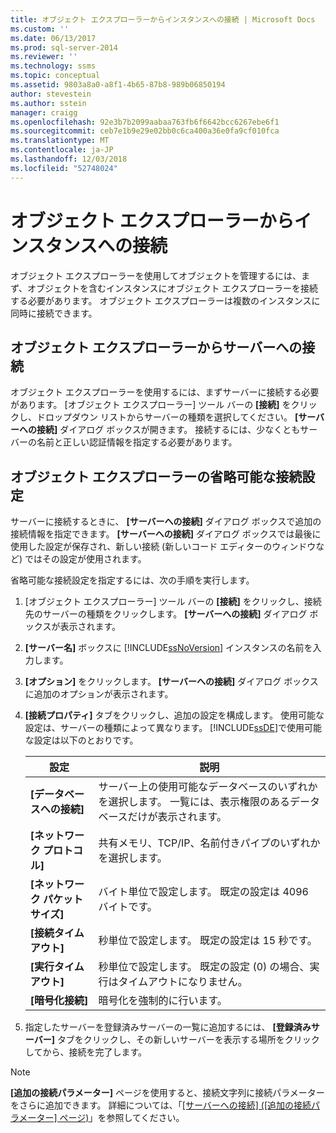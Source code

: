 ```yaml
---
title: オブジェクト エクスプローラーからインスタンスへの接続 | Microsoft Docs
ms.custom: ''
ms.date: 06/13/2017
ms.prod: sql-server-2014
ms.reviewer: ''
ms.technology: ssms
ms.topic: conceptual
ms.assetid: 9803a8a0-a8f1-4b65-87b8-989b06850194
author: stevestein
ms.author: sstein
manager: craigg
ms.openlocfilehash: 92e3b7b2099aabaa763fb6f6642bcc6267ebe6f1
ms.sourcegitcommit: ceb7e1b9e29e02bb0c6ca400a36e0fa9cf010fca
ms.translationtype: MT
ms.contentlocale: ja-JP
ms.lasthandoff: 12/03/2018
ms.locfileid: "52748024"
---
```

# <a name="connect-to-an-instance-from-object-explorer"></a>オブジェクト エクスプローラーからインスタンスへの接続
  オブジェクト エクスプローラーを使用してオブジェクトを管理するには、まず、オブジェクトを含むインスタンスにオブジェクト エクスプローラーを接続する必要があります。 オブジェクト エクスプローラーは複数のインスタンスに同時に接続できます。  
  
## <a name="connecting-object-explorer-to-a-server"></a>オブジェクト エクスプローラーからサーバーへの接続  
 オブジェクト エクスプローラーを使用するには、まずサーバーに接続する必要があります。 [オブジェクト エクスプローラー] ツール バーの **[接続]** をクリックし、ドロップダウン リストからサーバーの種類を選択してください。 **[サーバーへの接続]** ダイアログ ボックスが開きます。 接続するには、少なくともサーバーの名前と正しい認証情報を指定する必要があります。  
  
## <a name="optional-object-explorer-connection-settings"></a>オブジェクト エクスプローラーの省略可能な接続設定  
 サーバーに接続するときに、 **[サーバーへの接続]** ダイアログ ボックスで追加の接続情報を指定できます。 **[サーバーへの接続]** ダイアログ ボックスでは最後に使用した設定が保存され、新しい接続 (新しいコード エディターのウィンドウなど) ではその設定が使用されます。  
  
 省略可能な接続設定を指定するには、次の手順を実行します。  
  
1.  [オブジェクト エクスプローラー] ツール バーの **[接続]** をクリックし、接続先のサーバーの種類をクリックします。 **[サーバーへの接続]** ダイアログ ボックスが表示されます。  
  
2.  **[サーバー名]** ボックスに [!INCLUDE[ssNoVersion](../../includes/ssnoversion-md.md)] インスタンスの名前を入力します。  
  
3.  **[オプション]** をクリックします。 **[サーバーへの接続]** ダイアログ ボックスに追加のオプションが表示されます。  
  
4.  **[接続プロパティ]** タブをクリックし、追加の設定を構成します。 使用可能な設定は、サーバーの種類によって異なります。 [!INCLUDE[ssDE](../../includes/ssde-md.md)]で使用可能な設定は以下のとおりです。  
  
    |設定|説明|  
    |-------------|-----------------|  
    |**[データベースへの接続]**|サーバー上の使用可能なデータベースのいずれかを選択します。 一覧には、表示権限のあるデータベースだけが表示されます。|  
    |**[ネットワーク プロトコル]**|共有メモリ、TCP/IP、名前付きパイプのいずれかを選択します。|  
    |**[ネットワーク パケット サイズ]**|バイト単位で設定します。 既定の設定は 4096 バイトです。|  
    |**[接続タイムアウト]**|秒単位で設定します。 既定の設定は 15 秒です。|  
    |**[実行タイムアウト]**|秒単位で設定します。 既定の設定 (0) の場合、実行はタイムアウトになりません。|  
    |**[暗号化接続]**|暗号化を強制的に行います。|  
  
5.  指定したサーバーを登録済みサーバーの一覧に追加するには、 **[登録済みサーバー]** タブをクリックし、その新しいサーバーを表示する場所をクリックしてから、接続を完了します。  
  
> [!NOTE]  
>  **[追加の接続パラメーター]** ページを使用すると、接続文字列に接続パラメーターをさらに追加できます。 詳細については、「[[サーバーへの接続] ([追加の接続パラメーター] ページ)](../../database-engine/connect-to-server-additional-connection-parameters-page.md)」を参照してください。  
  
  
